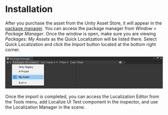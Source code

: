 # Installation

After you purchase the asset from the Unity Asset Store, it will appear in the [package manager](https://docs.unity3d.com/2020.2/Documentation/Manual/upm-ui.html). You can access the package manager from *Window > Package Manager*. Once the window is open, make sure you are viewing *Packages: My Assets* as the Quick Localization will be listed there. Select Quick Localization and click the *Import* button located at the bottom right corner. 

![Make sure you are viewing *Packages: My Assets* in the Package Manager](img/package_manager.png)

Once the import is completed, you can access the Localization Editor from the Tools menu, add Localize UI Text component in the inspector, and use the Localization Manager in the scene.